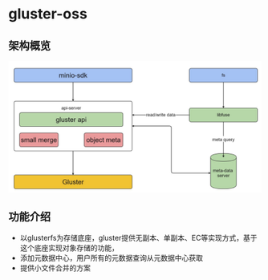 # gluster-oss

## 架构概览
![event-module](./document/gluster-oss-arc.jpg)
## 功能介绍
- 以glusterfs为存储底座，gluster提供无副本、单副本、EC等实现方式，基于这个底座实现对象存储的功能，
- 添加元数据中心，用户所有的元数据查询从元数据中心获取
- 提供小文件合并的方案

